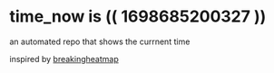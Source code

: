 # time_now is (( 1698685200327 ))

an automated repo that shows the currnent time

inspired by [breakingheatmap](https://github.com/breakingheatmap/breakingheatmap)